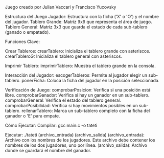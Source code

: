 Juego creado por Julian Vaccari y Francisco Yucovsky

Estructura del Juego
Jugador: Estructura con la ficha ('X' o 'O') y el nombre del jugador.
Tablero Grande: Matriz 9x9 que representa el área de juego.
Tablero General: Matriz 3x3 que guarda el estado de cada sub-tablero (ganado o empatado).

Funciones Clave:

Crear Tableros:
crearTablero: Inicializa el tablero grande con asteriscos.
crearTableroG: Inicializa el tablero general con asteriscos.

Imprimir Tablero:
imprimirTablero: Muestra el tablero grande en la consola.

Interacción del Jugador:
escogerTableros: Permite al jugador elegir un sub-tablero.
ponerFicha: Coloca la ficha del jugador en la posición seleccionada.

Verificación de Juego:
comprobarPosicion: Verifica si una posición está libre.
comprobarGanador: Verifica si hay un ganador en un sub-tablero.
comprobarGeneral: Verifica el estado del tablero general.
comprobarPosibilidad: Verifica si hay movimientos posibles en un sub-tablero.
rellenarTablero: Marca un sub-tablero completo con la ficha del ganador o 'E' para empate.

Cómo Ejecutar:
Compilar:
gcc main.c -o tateti

Ejecutar:
./tateti (archivo_entrada) (archivo_salida)
(archivo_entrada): Archivo con los nombres de los jugadores. Este archivo debe contener los nombres de los dos jugadores, uno por línea.
(archivo_salida): Archivo donde se guardará el nombre del ganador.
